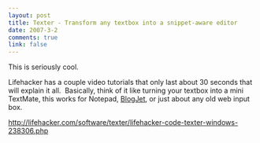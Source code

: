 ```yaml
--- 
layout: post
title: Texter - Transform any textbox into a snippet-aware editor
date: 2007-3-2
comments: true
link: false
---
```

<p>This is seriously cool.</p><p>Lifehacker has a couple video tutorials that only last about 30 seconds that will explain it all.&nbsp; Basically, think of it like turning your textbox into a mini TextMate, this works for Notepad, <a href="http://blogjet.com/">BlogJet</a>, or just about any old web input box.</p><p><a href="http://lifehacker.com/software/texter/lifehacker-code-texter-windows-238306.php">http://lifehacker.com/software/texter/lifehacker-code-texter-windows-238306.php</a></p>
